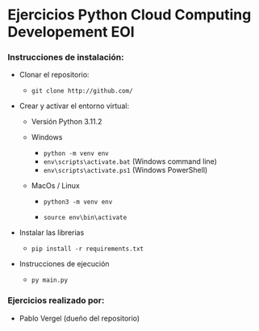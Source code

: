 # 	Ejercicios Python Cloud Computing Developement EOI

### Instrucciones de instalación:

- Clonar el repositorio:

  - `git clone http://github.com/` 

- Crear y activar el entorno virtual:

  - Versión Python 3.11.2

  - Windows

    - `python -m venv env` 
    - `env\scripts\activate.bat` (Windows command line)
    - `env\scripts\activate.ps1` (Windows PowerShell)

  - MacOs / Linux

    - `python3 -m venv env`

    - `source env\bin\activate`

- Instalar las librerias
  - `pip install -r requirements.txt`

- Instrucciones de ejecución
  - `py main.py`

### Ejercicios realizado por:

- Pablo Vergel (dueño del repositorio)
